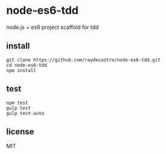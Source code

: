 # node-es6-tdd
node.js + es6 project scaffold for tdd

## install
```
git clone https://github.com/raydecastro/node-es6-tdd.git
cd node-es6-tdd
npm install
```

## test
```
npm test
gulp test
gulp test-auto
```

## license
MIT
